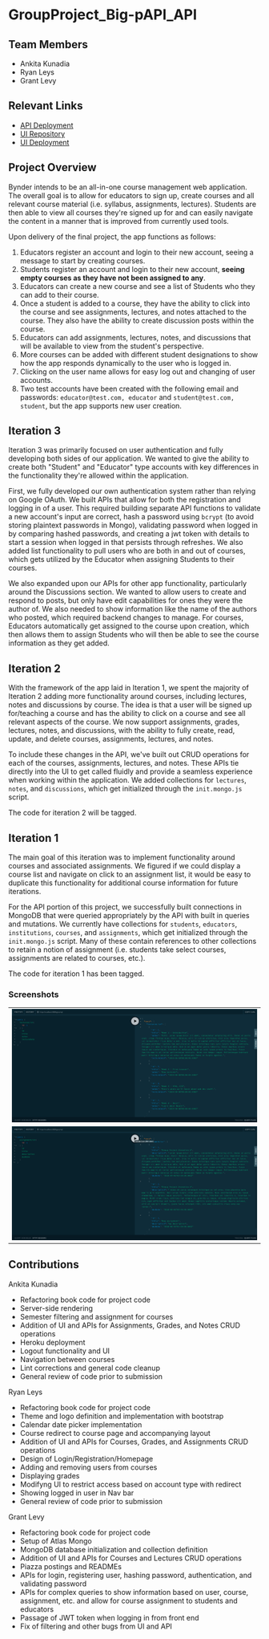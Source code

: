 # GroupProject_Big-pAPI_API

## Team Members
* Ankita Kunadia 
* Ryan Leys
* Grant Levy

## Relevant Links
* [API Deployment](http://api-bynder.herokuapp.com/graphql)
* [UI Repository](https://github.ccs.neu.edu/NEU-CS5610-SU20/GroupProject_Big-pAPI_UI)
* [UI Deployment](http://ui-bynder.herokuapp.com)

## Project Overview
Bynder intends to be an all-in-one course management web application. The overall goal is to allow for educators to sign up, create courses and all relevant course material (i.e. syllabus, assignments, lectures). Students are then able to view all courses they're signed up for and can easily navigate the content in a manner that is improved from currently used tools.

Upon delivery of the final project, the app functions as follows:
1. Educators register an account and login to their new account, seeing a message to start by creating courses.
2. Students register an account and login to their new account, **seeing empty courses as they have not been assigned to any**.
3. Educators can create a new course and see a list of Students who they can add to their course.
4. Once a student is added to a course, they have the ability to click into the course and see assignments, lectures, and notes attached to the course. They also have the ability to create discussion posts within the course.
5. Educators can add assignments, lectures, notes, and discussions that will be available to view from the student's perspective.
6. More courses can be added with different student designations to show how the app responds dynamically to the user who is logged in.
7. Clicking on the user name allows for easy log out and changing of user accounts.
8. Two test accounts have been created with the following email and passwords: `educator@test.com, educator` and `student@test.com, student`, but the app supports new user creation.

## Iteration 3
Iteration 3 was primarily focused on user authentication and fully developing both sides of our application. We wanted to give the ability to create both "Student" and "Educator" type accounts with key differences in the functionality they're allowed within the application.

First, we fully developed our own authentication system rather than relying on Google OAuth. We built APIs that allow for both the registration and logging in of a user. This required building separate API functions to validate a new account's input are correct, hash a password using `bcrypt` (to avoid storing plaintext passwords in Mongo), validating password when logged in by comparing hashed passwords, and creating a jwt token with details to start a session when logged in that persists through refreshes. We also added list functionality to pull users who are both in and out of courses, which gets utilized by the Educator when assigning Students to their courses.

We also expanded upon our APIs for other app functionality, particularly around the Discussions section. We wanted to allow users to create and respond to posts, but only have edit capabilities for ones they were the author of. We also needed to show information like the name of the authors who posted, which required backend changes to manage. For courses, Educators automatically get assigned to the course upon creation, which then allows them to assign Students who will then be able to see the course information as they get added.

## Iteration 2
With the framework of the app laid in Iteration 1, we spent the majority of Iteration 2 adding more functionality around courses, including lectures, notes and discussions by course. The idea is that a user will be signed up for/teaching a course and has the ability to click on a course and see all relevant aspects of the course. We now support assignments, grades, lectures, notes, and discussions, with the ability to fully create, read, update, and delete courses, assignments, lectures, and notes.

To include these changes in the API, we've built out CRUD operations for each of the courses, assignments, lectures, and notes. These APIs tie directly into the UI to get called fluidly and provide a seamless experience when working within the application. We added collections for `lectures`, `notes`, and `discussions`, which get initialized through the `init.mongo.js` script.

The code for iteration 2 will be tagged.

## Iteration 1
The main goal of this iteration was to implement functionality around courses and associated assignments. We figured if we could display a course list and navigate on click to an assignment list, it would be easy to duplicate this functionality for additional course information for future iterations.

For the API portion of this project, we successfully built connections in MongoDB that were queried appropriately by the API with built in queries and mutations. We currently have collections for `students`, `educators`, `institutions`, `courses`, and `assignments`, which get initialized through the `init.mongo.js` script. Many of these contain references to other collections to retain a notion of assignment (i.e. students take select courses, assignments are related to courses, etc.).

The code for iteration 1 has been tagged.


### Screenshots
<table>
  <tr>
    <td width="100%" valign="center"><img src="/readme_images/iter02_1.png" /></td>
  </tr>
  <tr>
    <td width="100%" valign="center"><img src="/readme_images/iter02_2.png" /></td>
  </tr>
</table>


## Contributions
Ankita Kunadia
* Refactoring book code for project code
* Server-side rendering
* Semester filtering and assignment for courses
* Addition of UI and APIs for Assignments, Grades, and Notes CRUD operations
* Heroku deployment
* Logout functionality and UI
* Navigation between courses
* Lint corrections and general code cleanup
* General review of code prior to submission

Ryan Leys
* Refactoring book code for project code
* Theme and logo definition and implementation with bootstrap
* Calendar date picker implementation
* Course redirect to course page and accompanying layout
* Addition of UI and APIs for Courses, Grades, and Assignments CRUD operations
* Design of Login/Registration/Homepage
* Adding and removing users from courses
* Displaying grades
* Modifyng UI to restrict access based on account type with redirect
* Showing logged in user in Nav bar
* General review of code prior to submission

Grant Levy
* Refactoring book code for project code
* Setup of Atlas Mongo
* MongoDB database initialization and collection definition
* Addition of UI and APIs for Courses and Lectures CRUD operations
* Piazza postings and READMEs
* APIs for login, registering user, hashing password, authentication, and validating password
* APIs for complex queries to show information based on user, course, assignment, etc. and allow for course assignment to students and educators
* Passage of JWT token when logging in from front end
* Fix of filtering and other bugs from UI and API
